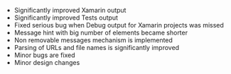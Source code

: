 - Significantly improved Xamarin output
- Significantly improved Tests output
- Fixed serious bug when Debug output for Xamarin projects was missed
- Message hint with big number of elements became shorter
- Non removable messages mechanism is implemented
- Parsing of URLs and file names is significantly improved
- Minor bugs are fixed
- Minor design changes
